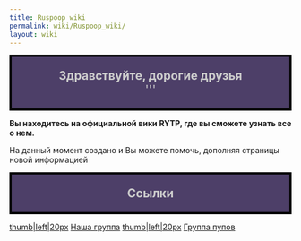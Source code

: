 ```yaml
---
title: Ruspoop wiki
permalink: wiki/Ruspoop_wiki/
layout: wiki
---
```


<mainpage-leftcolumn-start/>

<div style="border:4px solid #000000; background:#4d3f68; text-align:center; font-size:150%; color:#cccccc">

**Здравствуйте, дорогие друзья**  
'''

</div>

**Вы находитесь на официальной вики RYTP, где вы сможете узнать все о
нем.**

На данный момент создано [](Служебная:Allpages "wikilink") и Вы можете
помочь, дополняя страницы новой информацией

<mainpage-endcolumn/>

<mainpage-rightcolumn-start/>

<div style="border:4px solid #000000; background:#4d3f68; text-align:center; font-size:150%; color:#cccccc">

**Ссылки**

</div>

[thumb\|left\|20px](Файл:Vk_icon-icons.com_66681.png "wikilink") [Наша
группа](https://vk.com/ruspoopwiki)
[thumb\|left\|20px](Файл:Vk_icon-icons.com_66681.png "wikilink") [Группа
пупов](https://vk.com/russianpoop)

<mainpage-endcolumn/>
